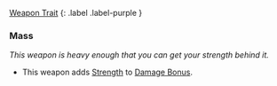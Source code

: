 
[Weapon Trait](Game/Core/Weapon-Traits)
{: .label .label-purple }

### Mass
*This weapon is heavy enough that you can get your strength behind it.*
* This weapon adds [Strength](Game/Core/Strength) to [Damage Bonus](Weapons#Damage%20Bonus).
